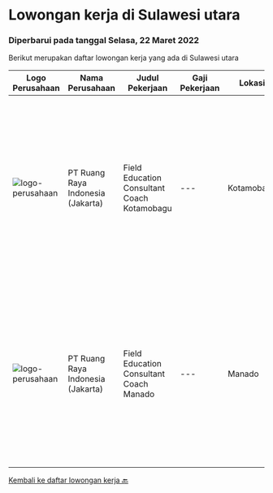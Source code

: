 
  # Lowongan kerja di Sulawesi utara

  ### Diperbarui pada tanggal Selasa, 22 Maret 2022

  Berikut merupakan daftar lowongan kerja yang ada di Sulawesi utara

  |Logo Perusahaan | Nama Perusahaan | Judul Pekerjaan | Gaji Pekerjaan | Lokasi | Deskripsi | Tanggal diunggah | Pranala |
  | -------------- | --------------- | --------------- | --------- | --------- | -------------- | ------- | ----------- |
  |![logo-perusahaan](https://image-service-cdn.seek.com.au/7eee59ea5934120f389dd02961ddcb6b62946481/ee4dce1061f3f616224767ad58cb2fc751b8d2dc)|PT Ruang Raya Indonesia (Jakarta)|Field Education Consultant Coach Kotamobagu|---|Kotamobagu|Ruangguru is a tech-enabled education company that provides a one-stop learning experience for students to have better access to quality content and...|Kamis, 10 Maret 2022|https://www.jobstreet.co.id/id/job/field-education-consultant-coach-kotamobagu-1030728151?token=0~19004f82-3b72-48d3-b8e8-23237d270f8b&sectionRank=1&jobId=jobstreet-id-job-1030728151|
|![logo-perusahaan](https://image-service-cdn.seek.com.au/7eee59ea5934120f389dd02961ddcb6b62946481/ee4dce1061f3f616224767ad58cb2fc751b8d2dc)|PT Ruang Raya Indonesia (Jakarta)|Field Education Consultant Coach Manado|---|Manado|Ruangguru is a tech-enabled education company that provides a one-stop learning experience for students to have better access to quality content and...|Kamis, 10 Maret 2022|https://www.jobstreet.co.id/id/job/field-education-consultant-coach-manado-1030728085?token=0~19004f82-3b72-48d3-b8e8-23237d270f8b&sectionRank=2&jobId=jobstreet-id-job-1030728085|


  [Kembali ke daftar lowongan kerja 🔙](../README.md#daftar-lowongan-kerja)
  